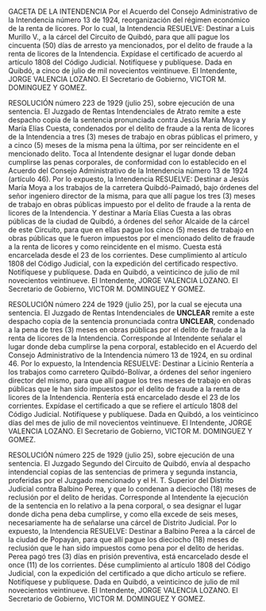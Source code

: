 GACETA DE LA INTENDENCIA
Por el Acuerdo del Consejo Administrativo de la Intendencia número 13 de 1924, reorganización del régimen económico de la renta de licores.
Por lo cual, la Intendencia RESUELVE:
Destinar a Luis Murillo V., a la cárcel del Circuito de Quibdó, para que allí pague los cincuenta (50) días de arresto ya mencionados, por el delito de fraude a la renta de licores de la Intendencia.
Expídase el certificado de acuerdo al artículo 1808 del Código Judicial.
Notifíquese y publíquese.
Dada en Quibdó, a cinco de julio de mil novecientos veintinueve.
El Intendente, JORGE VALENCIA LOZANO.
El Secretario de Gobierno, VICTOR M. DOMINGUEZ Y GOMEZ.

RESOLUCIÓN número 223 de 1929 (julio 25), sobre ejecución de una sentencia.
El Juzgado de Rentas Intendenciales de Atrato remite a este despacho copia de la sentencia pronunciada contra Jesús María Moya y María Elías Cuesta, condenados por el delito de fraude a la renta de licores de la Intendencia a tres (3) meses de trabajo en obras públicas el primero, y a cinco (5) meses de la misma pena la última, por ser reincidente en el mencionado delito.
Toca al Intendente designar el lugar donde deban cumplirse las penas corporales, de conformidad con lo establecido en el Acuerdo del Consejo Administrativo de la Intendencia número 13 de 1924 (artículo 46).
Por lo expuesto, la Intendencia RESUELVE:
Destinar a Jesús María Moya a los trabajos de la carretera Quibdó-Paimadó, bajo órdenes del señor ingeniero director de la misma, para que allí pague los tres (3) meses de trabajo en obras públicas impuesto por el delito de fraude a la renta de licores de la Intendencia.
Y destinar a María Elías Cuesta a las obras públicas de la ciudad de Quibdó, a órdenes del señor Alcaide de la cárcel de este Circuito, para que en ellas pague los cinco (5) meses de trabajo en obras públicas que le fueron impuestos por el mencionado delito de fraude a la renta de licores y como reincidente en el mismo. Cuesta está encarcelada desde el 23 de los corrientes.
Dese cumplimiento al artículo 1808 del Código Judicial, con la expedición del certificado respectivo.
Notifíquese y publíquese.
Dada en Quibdó, a veinticinco de julio de mil novecientos veintinueve.
El Intendente, JORGE VALENCIA LOZANO.
El Secretario de Gobierno, VICTOR M. DOMINGUEZ Y GOMEZ.

RESOLUCIÓN número 224 de 1929 (julio 25), por la cual se ejecuta una sentencia.
El Juzgado de Rentas Intendenciales de **UNCLEAR** remite a este despacho copia de la sentencia pronunciada contra **UNCLEAR**, condenado a la pena de tres (3) meses en obras públicas por el delito de fraude a la renta de licores de la Intendencia.
Corresponde al Intendente señalar el lugar donde deba cumplirse la pena corporal, establecido en el Acuerdo del Consejo Administrativo de la Intendencia número 13 de 1924, en su ordinal 46.
Por lo expuesto, la Intendencia RESUELVE:
Destinar a Licinio Rentería a los trabajos como carretero Quibdó-Bolívar, a órdenes del señor ingeniero director del mismo, para que allí pague los tres meses de trabajo en obras públicas que le han sido impuestos por el delito de fraude a la renta de licores de la Intendencia. Rentería está encarcelado desde el 23 de los corrientes.
Expídase el certificado a que se refiere el artículo 1808 del Código Judicial.
Notifíquese y publíquese.
Dada en Quibdó, a los veinticinco días del mes de julio de mil novecientos veintinueve.
El Intendente, JORGE VALENCIA LOZANO.
El Secretario de Gobierno, VICTOR M. DOMINGUEZ Y GOMEZ.

RESOLUCIÓN número 225 de 1929 (julio 25), sobre ejecución de una sentencia.
El Juzgado Segundo del Circuito de Quibdó, envía al despacho intendencial copias de las sentencias de primera y segunda instancia, proferidas por el Juzgado mencionado y el H. T. Superior del Distrito Judicial contra Balbino Perea, y que lo condenan a dieciocho (18) meses de reclusión por el delito de heridas.
Corresponde al Intendente la ejecución de la sentencia en lo relativo a la pena corporal, o sea designar el lugar donde dicha pena deba cumplirse, y como ella excede de seis meses, necesariamente ha de señalarse una cárcel de Distrito Judicial.
Por lo expuesto, la Intendencia RESUELVE:
Destinar a Balbino Perea a la cárcel de la ciudad de Popayán, para que allí pague los dieciocho (18) meses de reclusión que le han sido impuestos como pena por el delito de heridas. Perea pagó tres (3) días en prisión preventiva, está encarcelado desde el once (11) de los corrientes.
Dése cumplimiento al artículo 1808 del Código Judicial, con la expedición del certificado a que dicho artículo se refiere.
Notifíquese y publíquese.
Dada en Quibdó, a veinticinco de julio de mil novecientos veintinueve.
El Intendente, JORGE VALENCIA LOZANO.
El Secretario de Gobierno, VICTOR M. DOMINGUEZ Y GOMEZ.